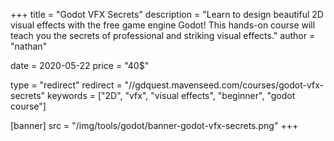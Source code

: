+++
title = "Godot VFX Secrets"
description = "Learn to design beautiful 2D visual effects with the free game engine Godot! This hands-on course will teach you the secrets of professional and striking visual effects."
author = "nathan"

date = 2020-05-22
price = "40$"

type = "redirect"
redirect = "//gdquest.mavenseed.com/courses/godot-vfx-secrets"
keywords = ["2D", "vfx", "visual effects", "beginner", "godot course"]

[banner]
src = "/img/tools/godot/banner-godot-vfx-secrets.png"
+++
